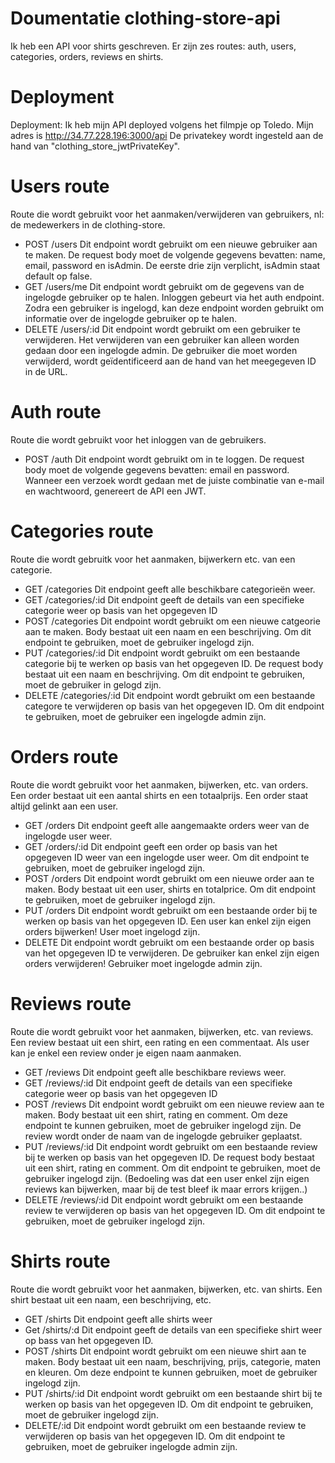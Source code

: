 # Doumentatie clothing-store-api
Ik heb een API voor shirts geschreven. Er zijn zes routes: auth, users, categories, orders, reviews en shirts.

# Deployment
Deployment: Ik heb mijn API deployed volgens het filmpje op Toledo. Mijn adres is http://34.77.228.196:3000/api
De privatekey wordt ingesteld aan de hand van "clothing_store_jwtPrivateKey". 

# Users route
Route die wordt gebruikt voor het aanmaken/verwijderen van gebruikers, nl: de medewerkers in de clothing-store.

- POST /users Dit endpoint wordt gebruikt om een nieuwe gebruiker aan te maken. De request body moet de volgende gegevens bevatten: name, email, password en isAdmin. De eerste drie zijn verplicht, isAdmin staat default op false. 
- GET /users/me Dit endpoint wordt gebruikt om de gegevens van de ingelogde gebruiker op te halen. Inloggen gebeurt via het auth endpoint. Zodra een gebruiker is ingelogd, kan deze endpoint worden gebruikt om informatie over de ingelogde gebruiker op te halen.
- DELETE /users/:id Dit endpoint wordt gebruikt om een gebruiker te verwijderen. Het verwijderen van een gebruiker kan alleen worden gedaan door een ingelogde admin. De gebruiker die moet worden verwijderd, wordt geïdentificeerd aan de hand van het meegegeven ID in de URL.

# Auth route
Route die wordt gebruikt voor het inloggen van de gebruikers.

- POST /auth Dit endpoint wordt gebruikt om in te loggen. De request body moet de volgende gegevens bevatten: email en password. Wanneer een verzoek wordt gedaan met de juiste combinatie van e-mail en wachtwoord, genereert de API een JWT. 

# Categories route
Route die wordt gebruitk voor het aanmaken, bijwerkern etc. van een categorie. 

- GET /categories Dit endpoint geeft alle beschikbare categorieën weer.
- GET /categories/:id Dit endpoint geeft de details van een specifieke categorie weer op basis van het opgegeven ID
- POST /categories Dit endpoint wordt gebruikt om een nieuwe catgeorie aan te maken. Body bestaat uit een naam en een beschrijving. Om dit endpoint te gebruiken, moet de gebruiker ingelogd zijn. 
- PUT /categories/:id Dit endpoint wordt gebruikt om een bestaande categorie bij te werken op basis van het opgegeven ID. De request body bestaat uit een naam en beschrijving. Om dit endpoint te gebruiken, moet de gebruiker in gelogd zijn.
- DELETE /categories/:id Dit endpoint wordt gebruikt om een bestaande categore te verwijderen op basis van het opgegeven ID. Om dit endpoint te gebruiken, moet de gebruiker een ingelogde admin zijn.

# Orders route
Route die wordt gebruikt voor het aanmaken, bijwerken, etc. van orders. Een order bestaat uit een aantal shirts en een totaalprijs. Een order staat altijd gelinkt aan een user.

- GET /orders Dit endpoint geeft alle aangemaakte orders weer van de ingelogde user weer. 
- GET /orders/:id Dit endpoint geeft een order op basis van het opgegeven ID weer van een ingelogde user weer. Om dit endpoint te gebruiken, moet de gebruiker ingelogd zijn.
- POST /orders Dit endpoint wordt gebruikt om een nieuwe order aan te maken. Body bestaat uit een user, shirts en totalprice. Om dit endpoint te gebruiken, moet de gebruiker ingelogd zijn. 
- PUT /orders Dit endpoint wordt gebruikt om een bestaande order bij te werken op basis van het opgegeven ID. Een user kan enkel zijn eigen orders bijwerken! User moet ingelogd zijn.
- DELETE Dit endpoint wordt gebruikt om een bestaande order op basis van het opgegeven ID te verwijderen. De gebruiker kan enkel zijn eigen orders verwijderen! Gebruiker moet ingelogde admin zijn. 

# Reviews route
Route die wordt gebruikt voor het aanmaken, bijwerken, etc. van reviews. Een review bestaat uit een shirt, een rating en een commentaat. Als user kan je enkel een review onder je eigen naam aanmaken.

- GET /reviews Dit endpoint geeft alle beschikbare reviews weer.
- GET /reviews/:id Dit endpoint geeft de details van een specifieke categorie weer op basis van het opgegeven ID
- POST /reviews Dit endpoint wordt gebruikt om een nieuwe review aan te maken.  Body bestaat uit een shirt, rating en comment. Om deze endpoint te kunnen gebruiken, moet de gebruiker ingelogd zijn. De review wordt onder de naam van de ingelogde gebruiker geplaatst.  
- PUT /reviews/:id Dit endpoint wordt gebruikt om een bestaande review bij te werken op basis van het opgegeven ID. De request body bestaat uit een shirt, rating en comment. Om dit endpoint te gebruiken, moet de gebruiker ingelogd zijn. (Bedoeling was dat een user enkel zijn eigen reviews kan bijwerken, maar bij de test bleef ik maar errors krijgen..)
- DELETE /reviews/:id Dit endpoint wordt gebruikt om een bestaande review te verwijderen op basis van het opgegeven ID. Om dit endpoint te gebruiken, moet de gebruiker ingelogd zijn.

# Shirts route
Route die wordt gebruikt voor het aanmaken, bijwerken, etc. van shirts. Een shirt bestaat uit een naam, een beschrijving, etc. 

- GET /shirts Dit endpoint geeft alle shirts weer
- Get /shirts/:d Dit endpoint geeft de details van een specifieke shirt weer op bass van het opgegeven ID.
- POST /shirts Dit endpoint wordt gebruikt om een nieuwe shirt aan te maken. Body bestaat uit een naam, beschrijving, prijs, categorie, maten en kleuren. Om deze endpoint te kunnen gebruiken, moet de gebruiker ingelogd zijn.
- PUT /shirts/:id Dit endpoint wordt gebruikt om een bestaande shirt bij te werken op basis van het opgegeven ID. Om dit endpoint te gebruiken, moet de gebruiker ingelogd zijn.
- DELETE/:id Dit endpoint wordt gebruikt om een bestaande review te verwijderen op basis van het opgegeven ID. Om dit endpoint te gebruiken, moet de gebruiker ingelogde admin zijn.
